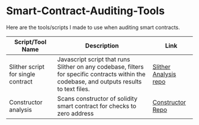 # Smart-Contract-Auditing-Tools

Here are the tools/scripts I made to use when auditing smart contracts.

| Script/Tool Name | Description | Link |
|------------------|-------------|------|
| Slither script for single contract         | Javascript script that runs Slither on any codebase, filters for specific contracts within the codebase, and outputs results to text files. | [Slither Analysis repo](https://github.com/elkaholic6/Slither-script-for-single-solidity-contract) |
| Constructor analysis          | Scans constructor of solidity smart contract for checks to zero address  | [Constructor Repo](https://github.com/elkaholic6/Solidity-constructor-analysis)   |

